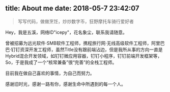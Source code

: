 title: About me
date: 2018-05-7 23:42:07
---

> 写写代码，做做烹饪，炒炒数字币，狂野摩托车骑行爱好者

Hey，我是五溪，网络ID"icepy"，花名象尘，联系我请随意。

曾被招募为远光软件·SMB软件工程师，携程旅行网·无线高级软件工程师，阿里巴巴·钉钉资深开发工程师，虽然Title没有跟前端沾边，但是我所从事的方向一直是Hybrid混合开发领域，如钉钉微应用容器，钉钉小程序，钉钉前端开发框架等，So，于是我成了一个“核常兼备”很“完善”的全栈工程师。

目前我在做自己喜欢的事情，为自己而努力。

感谢旧时光，感谢一路有你，感谢生命中所遇到的每一个人。